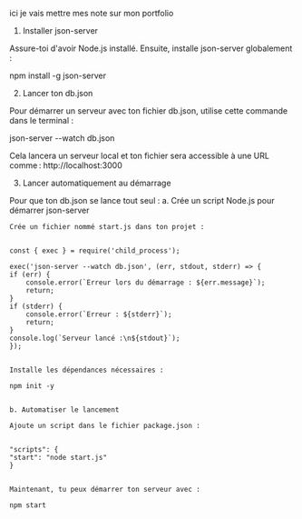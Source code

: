ici je vais mettre mes note sur mon portfolio

1. Installer json-server

Assure-toi d'avoir Node.js installé. Ensuite, installe json-server globalement :

npm install -g json-server

2. Lancer ton db.json

Pour démarrer un serveur avec ton fichier db.json, utilise cette commande dans le terminal :

json-server --watch db.json

Cela lancera un serveur local et ton fichier sera accessible à une URL comme :
http://localhost:3000

3. Lancer automatiquement au démarrage

Pour que ton db.json se lance tout seul :
a. Crée un script Node.js pour démarrer json-server

    Crée un fichier nommé start.js dans ton projet :


    const { exec } = require('child_process');

    exec('json-server --watch db.json', (err, stdout, stderr) => {
    if (err) {
        console.error(`Erreur lors du démarrage : ${err.message}`);
        return;
    }
    if (stderr) {
        console.error(`Erreur : ${stderr}`);
        return;
    }
    console.log(`Serveur lancé :\n${stdout}`);
    });


    Installe les dépendances nécessaires :

    npm init -y


    b. Automatiser le lancement

    Ajoute un script dans le fichier package.json :


    "scripts": {
    "start": "node start.js"
    }


    Maintenant, tu peux démarrer ton serveur avec :

    npm start